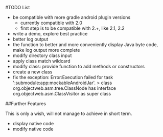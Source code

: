 #TODO List

- be compatible with more gradle android plugin versions
    - currently compatible with 2.0
    - first step is to be compatible with 2.+, like 2.1, 2.2
- write a demo, explore best practice
- better log output
- the function to better and more conveniently display Java byte code, make log output more complete
- modify directory class input
- apply class match wildcard
- modify class: provide function to add methods or constructors
- create a new class
- fix the exception: Error:Execution failed for task ':submodule:app:mockableAndroidJar'.
                     > class org.objectweb.asm.tree.ClassNode has interface org.objectweb.asm.ClassVisitor as super class

##Further Features

This is only a wish, will not manage to achieve in short term.

- display native code
- modify native code
